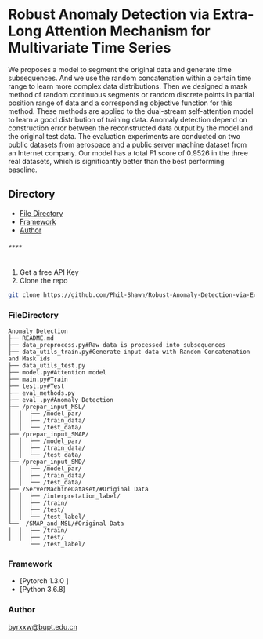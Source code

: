 

# Robust Anomaly Detection via Extra-Long Attention Mechanism for Multivariate Time Series

We proposes  a  model  to  segment  the  original  data  and  generate time  subsequences. And we use  the  random  concatenation  within  a certain time range to learn more complex data distributions. Then we  designed  a  mask  method  of  random  continuous  segments  or random  discrete  points  in  partial  position  range  of  data  and  a corresponding objective function for this method. These methods are  applied  to  the  dual-stream  self-attention  model  to  learn  a good  distribution  of  training  data.  Anomaly  detection  depend on  construction  error  between  the  reconstructed  data  output  by the model and the original test data. The evaluation experiments are conducted on two public datasets from aerospace and a public server  machine  dataset  from  an  Internet  company.  Our  model has a total F1 score of 0.9526 in the three real datasets, which is significantly  better  than  the  best  performing  baseline.


## Directory

- [File Directory](#FileDirectory)
- [Framework](#Framework)
- [Author](#Author)

###### ****

1. Get a free API Key 
2. Clone the repo

```sh
git clone https://github.com/Phil-Shawn/Robust-Anomaly-Detection-via-Extra-Long-Attention-Mechanism-for-Multivariate-Time-Series.git
```

### FileDirectory
```
Anomaly Detection
├── README.md
├── data_preprocess.py#Raw data is processed into subsequences
├── data_utils_train.py#Generate input data with Random Concatenation and Mask ids
├── data_utils_test.py
├── model.py#Attention model
├── main.py#Train
├── test.py#Test
├── eval_methods.py
├── eval_.py#Anomaly Detection
├── /prepar_input_MSL/
│  │  ├── /model_par/
│  │  ├── /train_data/
│  │  └── /test_data/
├── /prepar_input_SMAP/
│  │  ├── /model_par/
│  │  ├── /train_data/
│  │  └── /test_data/
├── /prepar_input_SMD/
│  │  ├── /model_par/
│  │  ├── /train_data/
│  │  └── /test_data/
├── /ServerMachineDataset/#Original Data
│  │  ├── /interpretation_label/
│  │  ├── /train/
│  │  ├── /test/
│  │  └── /test_label/
└──  /SMAP_and_MSL/#Original Data
│  │  ├── /train/
│  │  ├── /test/
      └── /test_label/
```

### Framework

- [Pytorch 1.3.0 ]
- [Python 3.6.8]

### Author

byrxxw@bupt.edu.cn






